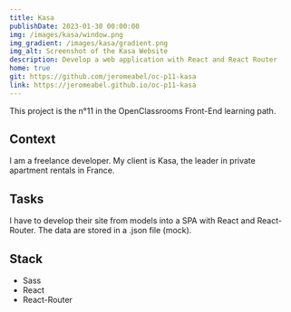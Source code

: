 ```yaml
---
title: Kasa
publishDate: 2023-01-30 00:00:00
img: /images/kasa/window.png
img_gradient: /images/kasa/gradient.png
img_alt: Screenshot of the Kasa Website
description: Develop a web application with React and React Router
home: true
git: https://github.com/jeromeabel/oc-p11-kasa
link: https://jeromeabel.github.io/oc-p11-kasa
---
```


This project is the n°11 in the OpenClassrooms Front-End learning path.

## Context

I am a freelance developer. My client is Kasa, the leader in private apartment rentals in France.

## Tasks

I have to develop their site from models into a SPA with React and React-Router. The data are stored in a .json file (mock).
  
## Stack

- Sass
- React
- React-Router